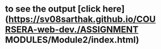 
# to see the output [click here](https://sv08sarthak.github.io/COURSERA-web-dev./ASSIGNMENT MODULES/Module2/index.html)
